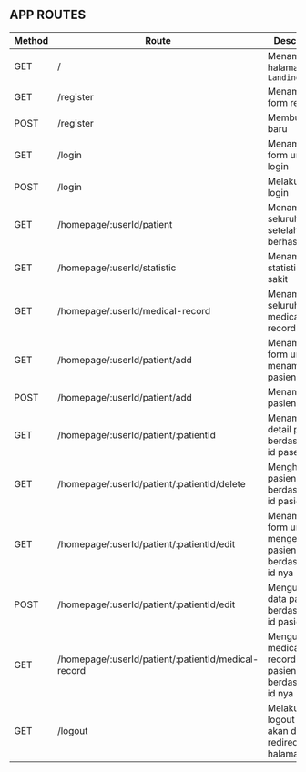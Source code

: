 ## APP ROUTES

| Method | Route                                                | Description                                                         |
|--------|------------------------------------------------------|---------------------------------------------------------------------|
| GET    | /                                                    | Menampilkan halaman home `Landing page`                             |
| GET    | /register                                            | Menampilkan form register                                           |
| POST   | /register                                            | Membuat user baru                                                   |
| GET    | /login                                               | Menampilkan form untuk login                                        |
| POST   | /login                                               | Melakukan login                                                     |
| GET    | /homepage/:userId/patient                            | Menampilkan seluruh pasien setelah berhasil login                   |
| GET    | /homepage/:userId/statistic                          | Menampilkan statistic rumah sakit                                   |
| GET    | /homepage/:userId/medical-record                     | Menampilkan seluruh medical record pasien                           |
| GET    | /homepage/:userId/patient/add                        | Menampilkan form untuk menambahkan pasien baru                      |
| POST   | /homepage/:userId/patient/add                        | Menambahkan pasien baru                                             |
| GET    | /homepage/:userId/patient/:patientId                 | Menampilkan detail pasien berdasarkan id pasein                     |
| GET    | /homepage/:userId/patient/:patientId/delete          | Menghapus pasien berdasarkan id pasient                             |
| GET    | /homepage/:userId/patient/:patientId/edit            | Menampilkan form untuk mengedit data pasien berdasarkan id nya      |
| POST   | /homepage/:userId/patient/:patientId/edit            | Mengupdate data pasien berdasarkan id pasien                        |
| GET    | /homepage/:userId/patient/:patientId/medical-record  | Mengubah medical record dari pasien berdasarkan id nya              |
| GET    | /logout                                              | Melakukan logout dan akan di redirect ke halaman login              |